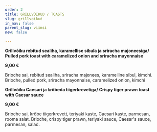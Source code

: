 ```yaml
---
order: 2
title: GRILLVÕIKUD / TOASTS
slug: grillvoikud
in_nav: false
parent_slug: viimsi
new: false

---
```

**Grillvõiku rebitud sealiha, karamellise sibula ja sriracha majoneesiga/ Pulled pork toast with caramelized onion and sriracha mayonnaise**

**9,00 €**

<span class="koostis">Brioche sai, rebitud sealiha, sriracha majonees, karamelline sibul, kimchi. Brioche, pulled pork, sriracha mayonnaise, caramelized onion, kimchi

<span class="spicy"></span>

**Grillvõiku Caesari ja krõbeda tiigerkrevetiga/ Crispy tiger prawn toast with Caesar sauce**

**9,00 €**

<span class="koostis"> Brioche sai, krõbe tiigerkrevett, teriyaki kaste, Caesari kaste, parmesan, rooma salat. Brioche, crispy tiger prawn, teriyaki sauce, Caesar's sauce, parmesan, salad. 